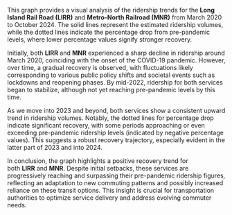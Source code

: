 This graph provides a visual analysis of the ridership trends for the **Long Island Rail Road (LIRR)** and **Metro-North Railroad (MNR)** from March 2020 to October 2024. The solid lines represent the estimated ridership volumes, while the dotted lines indicate the percentage drop from pre-pandemic levels, where lower percentage values signify stronger recovery.

Initially, both **LIRR** and **MNR** experienced a sharp decline in ridership around March 2020, coinciding with the onset of the COVID-19 pandemic. However, over time, a gradual recovery is observed, with fluctuations likely corresponding to various public policy shifts and societal events such as lockdowns and reopening phases. By mid-2022, ridership for both services began to stabilize, although not yet reaching pre-pandemic levels by this time.

As we move into 2023 and beyond, both services show a consistent upward trend in ridership volumes. Notably, the dotted lines for percentage drop indicate significant recovery, with some periods approaching or even exceeding pre-pandemic ridership levels (indicated by negative percentage values). This suggests a robust recovery trajectory, especially evident in the latter part of 2023 and into 2024.

In conclusion, the graph highlights a positive recovery trend for both **LIRR** and **MNR**. Despite initial setbacks, these services are progressively reaching and surpassing their pre-pandemic ridership figures, reflecting an adaptation to new commuting patterns and possibly increased reliance on these transit options. This insight is crucial for transportation authorities to optimize service delivery and address evolving commuter needs.